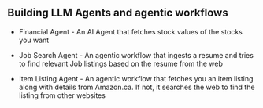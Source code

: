 <h2> Building LLM Agents and agentic workflows </h2>

* Financial Agent - An AI Agent that fetches stock values of the stocks you want

* Job Search Agent - An agentic workflow that ingests a resume and tries to find relevant Job listings based on the resume from the web

* Item Listing Agent - An agentic workflow that fetches you an item listing along with details from Amazon.ca. If not, it searches the web to find the listing from other websites 
